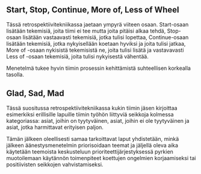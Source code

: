 ## Start, Stop, Continue, More of, Less of Wheel

Tässä retrospektiivitekniikassa jaetaan ympyrä viiteen osaan. Start-osaan lisätään tekemisiä, joita tiimi ei tee mutta joita pitäisi alkaa tehdä, Stop-osaan lisätään vastaavasti tekemisiä, jotka tulisi lopettaa, Continue-osaan lisätään tekemisiä, jotka nykyisellään koetaan hyviksi ja joita tulisi jatkaa, More of -osaan nykisistä tekemisistä ne, joita tulisi lisätä ja vastavavasti Less of -osaan tekemisiä, joita tulisi nykyisestä vähentää.

Menetelmä tukee hyvin tiimin prosessin kehittämistä suhteellisen korkealla tasolla.

## Glad, Sad, Mad

Tässä suositussa retrospektiivitekniikassa kukin tiimin jäsen kirjoittaa esimerkiksi erillisille lapuille tiimin työhön liittyviä seikkoja kolmessa kategoriassa: asiat, joihin on tyytyväinen, asiat, joihin ei ole tyytyväinen ja asiat, jotka harmittavat erityisen paljon.

Tämän jälkeen oleellisesti samaa tarkoittavat laput yhdistetään, minkä jälkeen äänestysmenetelmin priorisoidaan teemat ja jäljellä oleva aika käytetään teemoista keskusteluun prioriteettijärjestyksessä pyrkien muotoilemaan käytännön toimenpiteet koettujen ongelmien korjaamiseksi tai positiivisten seikkojen vahvistamiseksi.
